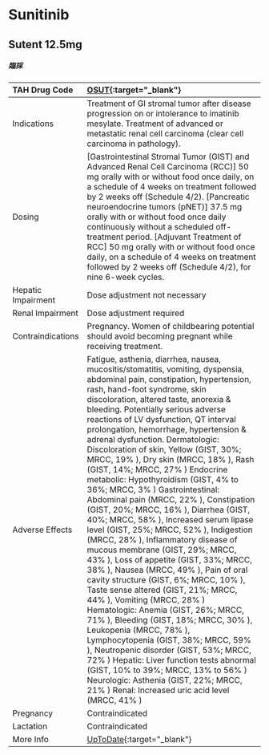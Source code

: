 # Sunitinib

## Sutent 12.5mg

##### 臨採

| TAH Drug Code      | [OSUT](https://www.tahsda.org.tw/drugs/hissearch.php?drug_code=OSUT){:target="_blank"}                                                                                                                                                                                                                                                                                                                                                                                                                                                                                                                                                                                                                                                                                                                                                                                                                                                                                                                                                                                                                                                                                                                                                                                                                                                                                           |
|:-------------------|:---------------------------------------------------------------------------------------------------------------------------------------------------------------------------------------------------------------------------------------------------------------------------------------------------------------------------------------------------------------------------------------------------------------------------------------------------------------------------------------------------------------------------------------------------------------------------------------------------------------------------------------------------------------------------------------------------------------------------------------------------------------------------------------------------------------------------------------------------------------------------------------------------------------------------------------------------------------------------------------------------------------------------------------------------------------------------------------------------------------------------------------------------------------------------------------------------------------------------------------------------------------------------------------------------------------------------------------------------------------------------------|
| Indications        | Treatment of GI stromal tumor after disease progression on or intolerance to imatinib mesylate. Treatment of advanced or metastatic renal cell carcinoma (clear cell carcinoma in pathology).                                                                                                                                                                                                                                                                                                                                                                                                                                                                                                                                                                                                                                                                                                                                                                                                                                                                                                                                                                                                                                                                                                                                                                                    |
| Dosing             | [Gastrointestinal Stromal Tumor (GIST) and Advanced Renal Cell Carcinoma (RCC)] 50 mg orally with or without food once daily, on a schedule of 4 weeks on treatment followed by 2 weeks off (Schedule 4/2). [Pancreatic neuroendocrine tumors (pNET)] 37.5 mg orally with or without food once daily continuously without a scheduled off-treatment period. [Adjuvant Treatment of RCC] 50 mg orally with or without food once daily, on a schedule of 4 weeks on treatment followed by 2 weeks off (Schedule 4/2), for nine 6-week cycles.                                                                                                                                                                                                                                                                                                                                                                                                                                                                                                                                                                                                                                                                                                                                                                                                                                      |
| Hepatic Impairment | Dose adjustment not necessary                                                                                                                                                                                                                                                                                                                                                                                                                                                                                                                                                                                                                                                                                                                                                                                                                                                                                                                                                                                                                                                                                                                                                                                                                                                                                                                                                    |
| Renal Impairment   | Dose adjustment required                                                                                                                                                                                                                                                                                                                                                                                                                                                                                                                                                                                                                                                                                                                                                                                                                                                                                                                                                                                                                                                                                                                                                                                                                                                                                                                                                         |
| Contraindications  | Pregnancy. Women of childbearing potential should avoid becoming pregnant while receiving treatment.                                                                                                                                                                                                                                                                                                                                                                                                                                                                                                                                                                                                                                                                                                                                                                                                                                                                                                                                                                                                                                                                                                                                                                                                                                                                             |
| Adverse Effects    | Fatigue, asthenia, diarrhea, nausea, mucositis/stomatitis, vomiting, dyspensia, abdominal pain, constipation, hypertension, rash, hand-foot syndrome, skin discoloration, altered taste, anorexia & bleeding. Potentially serious adverse reactions of LV dysfunction, QT interval prolongation, hemorrhage, hypertension & adrenal dysfunction. Dermatologic: Discoloration of skin, Yellow (GIST, 30%; MRCC, 19% ), Dry skin (MRCC, 18% ), Rash (GIST, 14%; MRCC, 27% ) Endocrine metabolic: Hypothyroidism (GIST, 4% to 36%; MRCC, 3% ) Gastrointestinal: Abdominal pain (MRCC, 22% ), Constipation (GIST, 20%; MRCC, 16% ), Diarrhea (GIST, 40%; MRCC, 58% ), Increased serum lipase level (GIST, 25%; MRCC, 52% ), Indigestion (MRCC, 28% ), Inflammatory disease of mucous membrane (GIST, 29%; MRCC, 43% ), Loss of appetite (GIST, 33%; MRCC, 38% ), Nausea (MRCC, 49% ), Pain of oral cavity structure (GIST, 6%; MRCC, 10% ), Taste sense altered (GIST, 21%; MRCC, 44% ), Vomiting (MRCC, 28% ) Hematologic: Anemia (GIST, 26%; MRCC, 71% ), Bleeding (GIST, 18%; MRCC, 30% ), Leukopenia (MRCC, 78% ), Lymphocytopenia (GIST, 38%; MRCC, 59% ), Neutropenic disorder (GIST, 53%; MRCC, 72% ) Hepatic: Liver function tests abnormal (GIST, 10% to 39%; MRCC, 13% to 56% ) Neurologic: Asthenia (GIST, 22%; MRCC, 21% ) Renal: Increased uric acid level (MRCC, 41% ) |
| Pregnancy          | Contraindicated                                                                                                                                                                                                                                                                                                                                                                                                                                                                                                                                                                                                                                                                                                                                                                                                                                                                                                                                                                                                                                                                                                                                                                                                                                                                                                                                                                  |
| Lactation          | Contraindicated                                                                                                                                                                                                                                                                                                                                                                                                                                                                                                                                                                                                                                                                                                                                                                                                                                                                                                                                                                                                                                                                                                                                                                                                                                                                                                                                                                  |
| More Info          | [UpToDate](https://www.uptodate.com/contents/sunitinib-drug-information){:target="_blank"}                                                                                                                                                                                                                                                                                                                                                                                                                                                                                                                                                                                                                                                                                                                                                                                                                                                                                                                                                                                                                                                                                                                                                                                                                                                                                       |


